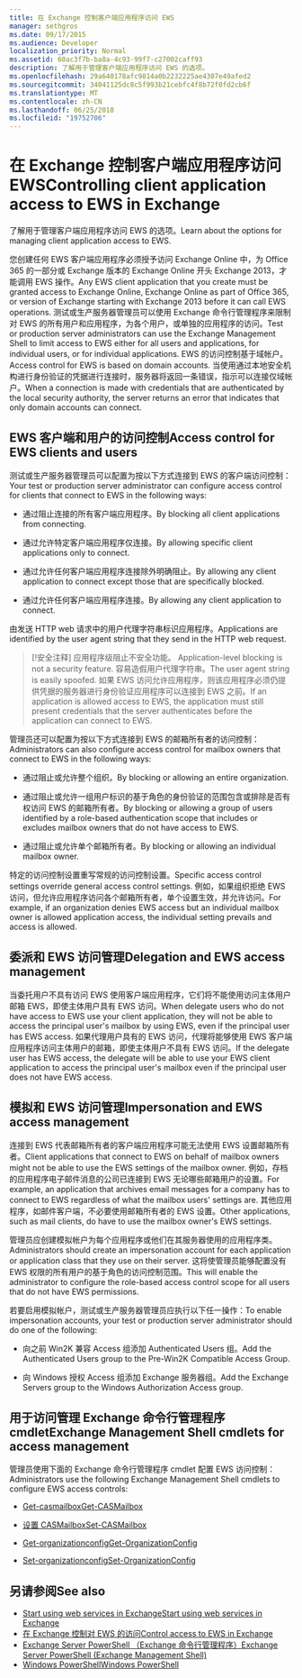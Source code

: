```yaml
---
title: 在 Exchange 控制客户端应用程序访问 EWS
manager: sethgros
ms.date: 09/17/2015
ms.audience: Developer
localization_priority: Normal
ms.assetid: 60ac3f7b-ba8a-4c93-99f7-c27002caff93
description: 了解用于管理客户端应用程序访问 EWS 的选项。
ms.openlocfilehash: 29a640178afc9814a0b2232225ae4307e49afed2
ms.sourcegitcommit: 34041125dc8c5f993b21cebfc4f8b72f0fd2cb6f
ms.translationtype: MT
ms.contentlocale: zh-CN
ms.lasthandoff: 06/25/2018
ms.locfileid: "19752706"
---
```

# <a name="controlling-client-application-access-to-ews-in-exchange"></a><span data-ttu-id="d0df6-103">在 Exchange 控制客户端应用程序访问 EWS</span><span class="sxs-lookup"><span data-stu-id="d0df6-103">Controlling client application access to EWS in Exchange</span></span>

<span data-ttu-id="d0df6-104">了解用于管理客户端应用程序访问 EWS 的选项。</span><span class="sxs-lookup"><span data-stu-id="d0df6-104">Learn about the options for managing client application access to EWS.</span></span>
  
<span data-ttu-id="d0df6-105">您创建任何 EWS 客户端应用程序必须授予访问 Exchange Online 中，为 Office 365 的一部分或 Exchange 版本的 Exchange Online 开头 Exchange 2013，才能调用 EWS 操作。</span><span class="sxs-lookup"><span data-stu-id="d0df6-105">Any EWS client application that you create must be granted access to Exchange Online, Exchange Online as part of Office 365, or version of Exchange starting with Exchange 2013 before it can call EWS operations.</span></span> <span data-ttu-id="d0df6-106">测试或生产服务器管理员可以使用 Exchange 命令行管理程序来限制对 EWS 的所有用户和应用程序，为各个用户，或单独的应用程序的访问。</span><span class="sxs-lookup"><span data-stu-id="d0df6-106">Test or production server administrators can use the Exchange Management Shell to limit access to EWS either for all users and applications, for individual users, or for individual applications.</span></span> <span data-ttu-id="d0df6-107">EWS 的访问控制基于域帐户。</span><span class="sxs-lookup"><span data-stu-id="d0df6-107">Access control for EWS is based on domain accounts.</span></span> <span data-ttu-id="d0df6-108">当使用通过本地安全机构进行身份验证的凭据进行连接时，服务器将返回一条错误，指示可以连接仅域帐户。</span><span class="sxs-lookup"><span data-stu-id="d0df6-108">When a connection is made with credentials that are authenticated by the local security authority, the server returns an error that indicates that only domain accounts can connect.</span></span> 
  
## <a name="access-control-for-ews-clients-and-users"></a><span data-ttu-id="d0df6-109">EWS 客户端和用户的访问控制</span><span class="sxs-lookup"><span data-stu-id="d0df6-109">Access control for EWS clients and users</span></span>
<span data-ttu-id="d0df6-110"><a name="bk_configure"> </a></span><span class="sxs-lookup"><span data-stu-id="d0df6-110"></span></span>

<span data-ttu-id="d0df6-111">测试或生产服务器管理员可以配置为按以下方式连接到 EWS 的客户端访问控制：</span><span class="sxs-lookup"><span data-stu-id="d0df6-111">Your test or production server administrator can configure access control for clients that connect to EWS in the following ways:</span></span> 
  
- <span data-ttu-id="d0df6-112">通过阻止连接的所有客户端应用程序。</span><span class="sxs-lookup"><span data-stu-id="d0df6-112">By blocking all client applications from connecting.</span></span>
    
- <span data-ttu-id="d0df6-113">通过允许特定客户端应用程序仅连接。</span><span class="sxs-lookup"><span data-stu-id="d0df6-113">By allowing specific client applications only to connect.</span></span>
    
- <span data-ttu-id="d0df6-114">通过允许任何客户端应用程序连接除外明确阻止。</span><span class="sxs-lookup"><span data-stu-id="d0df6-114">By allowing any client application to connect except those that are specifically blocked.</span></span>
    
- <span data-ttu-id="d0df6-115">通过允许任何客户端应用程序连接。</span><span class="sxs-lookup"><span data-stu-id="d0df6-115">By allowing any client application to connect.</span></span>
    
<span data-ttu-id="d0df6-116">由发送 HTTP web 请求中的用户代理字符串标识应用程序。</span><span class="sxs-lookup"><span data-stu-id="d0df6-116">Applications are identified by the user agent string that they send in the HTTP web request.</span></span>
  
> [!安全注释]<span data-ttu-id="d0df6-117"> 应用程序级阻止不安全功能。</span><span class="sxs-lookup"><span data-stu-id="d0df6-117"> Application-level blocking is not a security feature.</span></span> <span data-ttu-id="d0df6-118">容易造假用户代理字符串。</span><span class="sxs-lookup"><span data-stu-id="d0df6-118">The user agent string is easily spoofed.</span></span> <span data-ttu-id="d0df6-119">如果 EWS 访问允许应用程序，则该应用程序必须仍提供凭据的服务器进行身份验证应用程序可以连接到 EWS 之前。</span><span class="sxs-lookup"><span data-stu-id="d0df6-119">If an application is allowed access to EWS, the application must still present credentials that the server authenticates before the application can connect to EWS.</span></span> 
  
<span data-ttu-id="d0df6-120">管理员还可以配置为按以下方式连接到 EWS 的邮箱所有者的访问控制：</span><span class="sxs-lookup"><span data-stu-id="d0df6-120">Administrators can also configure access control for mailbox owners that connect to EWS in the following ways:</span></span> 
  
- <span data-ttu-id="d0df6-121">通过阻止或允许整个组织。</span><span class="sxs-lookup"><span data-stu-id="d0df6-121">By blocking or allowing an entire organization.</span></span>
    
- <span data-ttu-id="d0df6-122">通过阻止或允许一组用户标识的基于角色的身份验证的范围包含或排除是否有权访问 EWS 的邮箱所有者。</span><span class="sxs-lookup"><span data-stu-id="d0df6-122">By blocking or allowing a group of users identified by a role-based authentication scope that includes or excludes mailbox owners that do not have access to EWS.</span></span>
    
- <span data-ttu-id="d0df6-123">通过阻止或允许单个邮箱所有者。</span><span class="sxs-lookup"><span data-stu-id="d0df6-123">By blocking or allowing an individual mailbox owner.</span></span>
    
<span data-ttu-id="d0df6-124">特定的访问控制设置重写常规的访问控制设置。</span><span class="sxs-lookup"><span data-stu-id="d0df6-124">Specific access control settings override general access control settings.</span></span> <span data-ttu-id="d0df6-125">例如，如果组织拒绝 EWS 访问，但允许应用程序访问各个邮箱所有者，单个设置生效，并允许访问。</span><span class="sxs-lookup"><span data-stu-id="d0df6-125">For example, if an organization denies EWS access but an individual mailbox owner is allowed application access, the individual setting prevails and access is allowed.</span></span> 
  
## <a name="delegation-and-ews-access-management"></a><span data-ttu-id="d0df6-126">委派和 EWS 访问管理</span><span class="sxs-lookup"><span data-stu-id="d0df6-126">Delegation and EWS access management</span></span>
<span data-ttu-id="d0df6-127"><a name="bk_delegation"> </a></span><span class="sxs-lookup"><span data-stu-id="d0df6-127"></span></span>

<span data-ttu-id="d0df6-128">当委托用户不具有访问 EWS 使用客户端应用程序，它们将不能使用访问主体用户邮箱 EWS，即使主体用户具有 EWS 访问。</span><span class="sxs-lookup"><span data-stu-id="d0df6-128">When delegate users who do not have access to EWS use your client application, they will not be able to access the principal user's mailbox by using EWS, even if the principal user has EWS access.</span></span> <span data-ttu-id="d0df6-129">如果代理用户具有的 EWS 访问，代理将能够使用 EWS 客户端应用程序访问主体用户的邮箱，即使主体用户不具有 EWS 访问。</span><span class="sxs-lookup"><span data-stu-id="d0df6-129">If the delegate user has EWS access, the delegate will be able to use your EWS client application to access the principal user's mailbox even if the principal user does not have EWS access.</span></span> 
  
## <a name="impersonation-and-ews-access-management"></a><span data-ttu-id="d0df6-130">模拟和 EWS 访问管理</span><span class="sxs-lookup"><span data-stu-id="d0df6-130">Impersonation and EWS access management</span></span>
<span data-ttu-id="d0df6-131"><a name="bk_impersonation"> </a></span><span class="sxs-lookup"><span data-stu-id="d0df6-131"></span></span>

<span data-ttu-id="d0df6-132">连接到 EWS 代表邮箱所有者的客户端应用程序可能无法使用 EWS 设置邮箱所有者。</span><span class="sxs-lookup"><span data-stu-id="d0df6-132">Client applications that connect to EWS on behalf of mailbox owners might not be able to use the EWS settings of the mailbox owner.</span></span> <span data-ttu-id="d0df6-133">例如，存档的应用程序电子邮件消息的公司已连接到 EWS 无论哪些邮箱用户的设置。</span><span class="sxs-lookup"><span data-stu-id="d0df6-133">For example, an application that archives email messages for a company has to connect to EWS regardless of what the mailbox users' settings are.</span></span> <span data-ttu-id="d0df6-134">其他应用程序，如邮件客户端，不必要使用邮箱所有者的 EWS 设置。</span><span class="sxs-lookup"><span data-stu-id="d0df6-134">Other applications, such as mail clients, do have to use the mailbox owner's EWS settings.</span></span> 
  
<span data-ttu-id="d0df6-135">管理员应创建模拟帐户为每个应用程序或他们在其服务器使用的应用程序类。</span><span class="sxs-lookup"><span data-stu-id="d0df6-135">Administrators should create an impersonation account for each application or application class that they use on their server.</span></span> <span data-ttu-id="d0df6-136">这将使管理员能够配置没有 EWS 权限的所有用户的基于角色的访问控制范围。</span><span class="sxs-lookup"><span data-stu-id="d0df6-136">This will enable the administrator to configure the role-based access control scope for all users that do not have EWS permissions.</span></span> 
  
<span data-ttu-id="d0df6-137">若要启用模拟帐户，测试或生产服务器管理员应执行以下任一操作：</span><span class="sxs-lookup"><span data-stu-id="d0df6-137">To enable impersonation accounts, your test or production server administrator should do one of the following:</span></span> 
  
- <span data-ttu-id="d0df6-138">向之前 Win2K 兼容 Access 组添加 Authenticated Users 组。</span><span class="sxs-lookup"><span data-stu-id="d0df6-138">Add the Authenticated Users group to the Pre-Win2K Compatible Access Group.</span></span> 
    
- <span data-ttu-id="d0df6-139">向 Windows 授权 Access 组添加 Exchange 服务器组。</span><span class="sxs-lookup"><span data-stu-id="d0df6-139">Add the Exchange Servers group to the Windows Authorization Access group.</span></span> 
    
## <a name="exchange-management-shell-cmdlets-for-access-management"></a><span data-ttu-id="d0df6-140">用于访问管理 Exchange 命令行管理程序 cmdlet</span><span class="sxs-lookup"><span data-stu-id="d0df6-140">Exchange Management Shell cmdlets for access management</span></span>
<span data-ttu-id="d0df6-141"><a name="bk_cmdlets"> </a></span><span class="sxs-lookup"><span data-stu-id="d0df6-141"></span></span>

<span data-ttu-id="d0df6-142">管理员使用下面的 Exchange 命令行管理程序 cmdlet 配置 EWS 访问控制：</span><span class="sxs-lookup"><span data-stu-id="d0df6-142">Administrators use the following Exchange Management Shell cmdlets to configure EWS access controls:</span></span> 
  
- [<span data-ttu-id="d0df6-143">Get-casmailbox</span><span class="sxs-lookup"><span data-stu-id="d0df6-143">Get-CASMailbox</span></span>](http://technet.microsoft.com/en-us/library/bb124754.aspx)
    
- [<span data-ttu-id="d0df6-144">设置 CASMailbox</span><span class="sxs-lookup"><span data-stu-id="d0df6-144">Set-CASMailbox</span></span>](http://technet.microsoft.com/en-us/library/bb125264.aspx)
    
- [<span data-ttu-id="d0df6-145">Get-organizationconfig</span><span class="sxs-lookup"><span data-stu-id="d0df6-145">Get-OrganizationConfig</span></span>](http://technet.microsoft.com/en-us/library/aa997571.aspx)
    
- [<span data-ttu-id="d0df6-146">Set-organizationconfig</span><span class="sxs-lookup"><span data-stu-id="d0df6-146">Set-OrganizationConfig</span></span>](http://technet.microsoft.com/en-us/library/aa997443.aspx)
    
## <a name="see-also"></a><span data-ttu-id="d0df6-147">另请参阅</span><span class="sxs-lookup"><span data-stu-id="d0df6-147">See also</span></span>

- [<span data-ttu-id="d0df6-148">Start using web services in Exchange</span><span class="sxs-lookup"><span data-stu-id="d0df6-148">Start using web services in Exchange</span></span>](start-using-web-services-in-exchange.md)  
- [<span data-ttu-id="d0df6-149">在 Exchange 控制对 EWS 的访问</span><span class="sxs-lookup"><span data-stu-id="d0df6-149">Control access to EWS in Exchange</span></span>](how-to-control-access-to-ews-in-exchange.md)
- [<span data-ttu-id="d0df6-150">Exchange Server PowerShell （Exchange 命令行管理程序）</span><span class="sxs-lookup"><span data-stu-id="d0df6-150">Exchange Server PowerShell (Exchange Management Shell)</span></span>](https://docs.microsoft.com/en-us/powershell/exchange/exchange-server/exchange-management-shell?view=exchange-ps)
- [<span data-ttu-id="d0df6-151">Windows PowerShell</span><span class="sxs-lookup"><span data-stu-id="d0df6-151">Windows PowerShell</span></span>](http://msdn.microsoft.com/en-us/library/dd835506%28v=vs.85%29.aspx)
    

